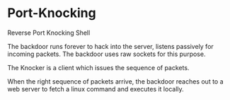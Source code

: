 # Port-Knocking
Reverse Port Knocking Shell


The backdoor runs forever to hack into the server, listens passively for incoming packets. 
The backdoor uses raw sockets for this purpose.

The Knocker is a client which issues the sequence of packets.

When the right sequence of packets arrive, the backdoor reaches out to a web server to fetch a linux command and executes it locally.
